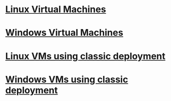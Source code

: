 # [Linux Virtual Machines](linux/overview.md)
# [Windows Virtual Machines](windows/about.md)
# [Linux VMs using classic deployment](linux/overview.md?toc=%2fazure%2fvirtual-machines%2flinux%2fclassic%2ftoc.json)
# [Windows VMs using classic deployment](windows/about.md?toc=%2fazure%2fvirtual-machines%2fwindows%2fclassic%2ftoc.json)
